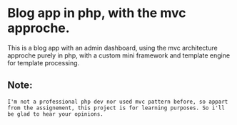 # Blog app in php, with the mvc approche.

This is a blog app with an admin dashboard, using the mvc architecture approche purely in php, with a custom mini framework and template engine for template processing.


## Note: 
`
  I'm not a professional php dev nor used mvc pattern before, so appart from the assignement, this project is for learning purposes. So i'll be glad to hear your opinions.
`

